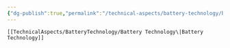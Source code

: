 ```yaml
---
{"dg-publish":true,"permalink":"/technical-aspects/battery-technology/battery-technology-branches/lithium-ion-vs-solid-state/"}
---
```


	[[TechnicalAspects/BatteryTechnology/Battery Technology\|Battery Technology]]
